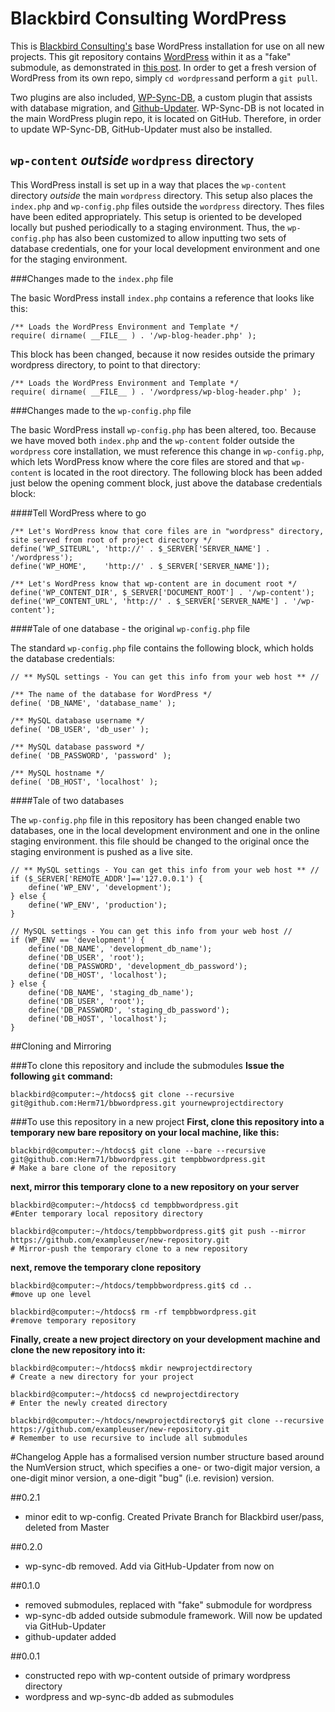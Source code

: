 # Blackbird Consulting WordPress
This is [Blackbird Consulting's](www.blackbirdconsult.com) base WordPress installation for use on all new projects. This git repository contains [WordPress](https://github.com/WordPress/WordPress) within it as a "fake" submodule, as demonstrated in [this post](http://debuggable.com/posts/git-fake-submodules:4b563ee4-f3cc-4061-967e-0e48cbdd56cb). In order to get a fresh version of WordPress from its own repo, simply ```cd wordpress```and perform a ```git pull```. 

Two plugins are also included, [WP-Sync-DB](https://github.com/wp-sync-db/wp-sync-db), a custom plugin that assists with database migration, and [Github-Updater](https://github.com/afragen/github-updater). WP-Sync-DB is not located in the main WordPress plugin repo, it is located on GitHub. Therefore, in order to update WP-Sync-DB, GitHub-Updater must also be installed.

## ```wp-content``` *outside* ```wordpress``` directory

This WordPress install is set up in a way that places the ```wp-content``` directory *outside* the main ```wordpress``` directory. This setup also places the ```index.php``` and ```wp-config.php``` files outside the ```wordpress``` directory. Thes files have been edited appropriately. This setup is oriented to be developed locally but pushed periodically to a staging environment. Thus, the ```wp-config.php``` has also been customized to allow inputting two sets of database credentials, one for your local development environment and one for the staging environment. 

###Changes made to the ```index.php``` file

The basic WordPress install ```index.php``` contains a reference that looks like this:

    /** Loads the WordPress Environment and Template */
    require( dirname( __FILE__ ) . '/wp-blog-header.php' );
    
This block has been changed, because it now resides outside the primary wordpress directory, to point to that directory:

    /** Loads the WordPress Environment and Template */
    require( dirname( __FILE__ ) . '/wordpress/wp-blog-header.php' );
    
###Changes made to the ```wp-config.php``` file

The basic WordPress install ```wp-config.php``` has been altered, too. Because we have moved both ```index.php``` and the ```wp-content``` folder outside the ```wordpress``` core installation, we must reference this change in ```wp-config.php```, which lets WordPress know where the core files are stored and that ```wp-content``` is located in the root directory. The following block has been added just below the opening comment block, just above the database credentials block:

####Tell WordPress where to go

    /** Let's WordPress know that core files are in "wordpress" directory, site served from root of project directory */
    define('WP_SITEURL', 'http://' . $_SERVER['SERVER_NAME'] . '/wordpress');
    define('WP_HOME',    'http://' . $_SERVER['SERVER_NAME']);

    /** Let's WordPress know that wp-content are in document root */
    define('WP_CONTENT_DIR', $_SERVER['DOCUMENT_ROOT'] . '/wp-content');
    define('WP_CONTENT_URL', 'http://' . $_SERVER['SERVER_NAME'] . '/wp-content');
    
####Tale of one database - the original ```wp-config.php``` file

The standard ```wp-config.php``` file contains the following block, which holds the database credentials:

    // ** MySQL settings - You can get this info from your web host ** //

    /** The name of the database for WordPress */
    define( 'DB_NAME', 'database_name' );

    /** MySQL database username */
    define( 'DB_USER', 'db_user' );

    /** MySQL database password */
    define( 'DB_PASSWORD', 'password' );

    /** MySQL hostname */
    define( 'DB_HOST', 'localhost' );
    

####Tale of two databases

The ```wp-config.php``` file in this repository has been changed enable two databases, one in the local development environment and one in the online staging environment. this file should be changed to the original once the staging environment is pushed as a live site.

    // ** MySQL settings - You can get this info from your web host ** //
    if ($_SERVER['REMOTE_ADDR']=='127.0.0.1') {
        define('WP_ENV', 'development');
    } else {
        define('WP_ENV', 'production');
    }

    // MySQL settings - You can get this info from your web host //
    if (WP_ENV == 'development') {
        define('DB_NAME', 'development_db_name');
        define('DB_USER', 'root');
        define('DB_PASSWORD', 'development_db_password');
        define('DB_HOST', 'localhost');
    } else {
        define('DB_NAME', 'staging_db_name');
        define('DB_USER', 'root');
        define('DB_PASSWORD', 'staging_db_password');
        define('DB_HOST', 'localhost');
    } 

##Cloning and Mirroring

###To clone this repository and include the submodules
**Issue the following ```git``` command:**

    blackbird@computer:~/htdocs$ git clone --recursive git@github.com:Herm71/bbwordpress.git yournewprojectdirectory

###To use this repository in a new project
**First, clone this repository into a temporary new bare repository on your local machine, like this:**

    blackbird@computer:~/htdocs$ git clone --bare --recursive git@github.com:Herm71/bbwordpress.git tempbbwordpress.git
    # Make a bare clone of the repository

**next, mirror this temporary clone to a new repository on your server**

    blackbird@computer:~/htdocs$ cd tempbbwordpress.git
    #Enter temporary local repository directory
        
    blackbird@computer:~/htdocs/tempbbwordpress.git$ git push --mirror https://github.com/exampleuser/new-repository.git
    # Mirror-push the temporary clone to a new repository

**next, remove the temporary clone repository**

    blackbird@computer:~/htdocs/tempbbwordpress.git$ cd ..
    #move up one level

    blackbird@computer:~/htdocs$ rm -rf tempbbwordpress.git
    #remove temporary repository

**Finally, create a new project directory on your development machine and clone the new repository into it:**

    blackbird@computer:~/htdocs$ mkdir newprojectdirectory
    # Create a new directory for your project

    blackbird@computer:~/htdocs$ cd newprojectdirectory
    # Enter the newly created directory

    blackbird@computer:~/htdocs/newprojectdirectory$ git clone --recursive https://github.com/exampleuser/new-repository.git
    # Remember to use recursive to include all submodules

#Changelog
Apple has a formalised version number structure based around the NumVersion struct, which specifies a one- or two-digit major version, a one-digit minor version, a one-digit "bug" (i.e. revision) version.

##0.2.1
- minor edit to wp-config. Created Private Branch for Blackbird user/pass, deleted from Master

##0.2.0
- wp-sync-db removed. Add via GitHub-Updater from now on

##0.1.0
- removed submodules, replaced with "fake" submodule for wordpress
- wp-sync-db added outside submodule framework. Will now be updated via GitHub-Updater
- github-updater added

##0.0.1
- constructed repo with wp-content outside of primary wordpress directory
- wordpress and wp-sync-db added as submodules